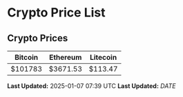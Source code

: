 # Crypto Price List

## Crypto Prices
| Bitcoin | Ethereum | Litecoin |
| ------- | -------- | -------- |
| $101783 | $3671.53 | $113.47 |
**Last Updated:** 2025-01-07 07:39 UTC
**Last Updated:** $DATE$
